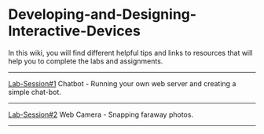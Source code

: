 # Developing-and-Designing-Interactive-Devices

In this wiki, you will find different helpful tips and links to resources that will help you to complete the labs and assignments.

---
[Lab-Session#1](https://github.com/FAR-Lab/Developing-and-Designing-Interactive-Devices/wiki/Lab-%231) Chatbot - Running your own web server and creating a simple chat-bot.


---
[Lab-Session#2](https://github.com/FAR-Lab/Developing-and-Designing-Interactive-Devices/wiki/Lab-%232) Web Camera - Snapping faraway photos.



---
<!--1. The first assignments are all about the [Interaction Engine](https://github.com/nikmart/interaction-engine/wiki) please follow the link to the wiki pages./-->